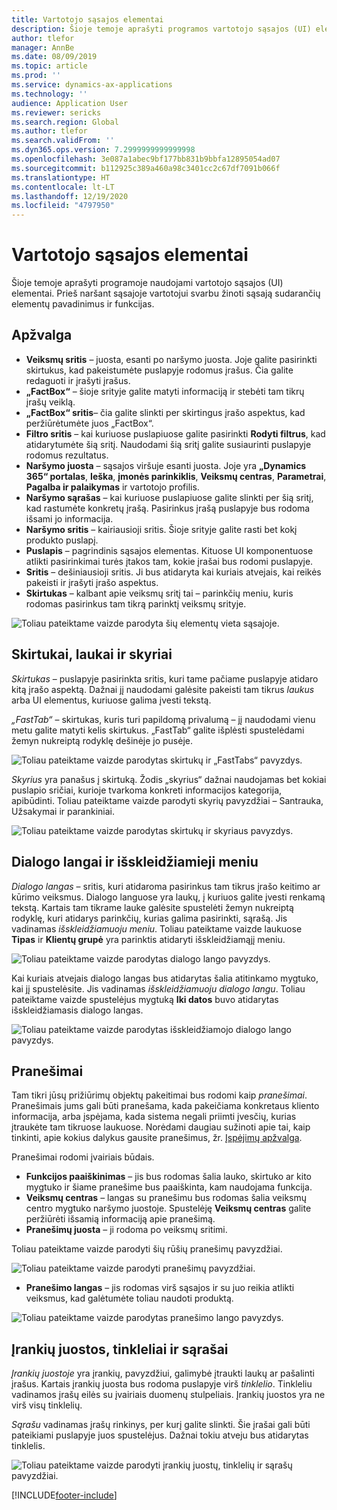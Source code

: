 ```yaml
---
title: Vartotojo sąsajos elementai
description: Šioje temoje aprašyti programos vartotojo sąsajos (UI) elementai.
author: tlefor
manager: AnnBe
ms.date: 08/09/2019
ms.topic: article
ms.prod: ''
ms.service: dynamics-ax-applications
ms.technology: ''
audience: Application User
ms.reviewer: sericks
ms.search.region: Global
ms.author: tlefor
ms.search.validFrom: ''
ms.dyn365.ops.version: 7.2999999999999998
ms.openlocfilehash: 3e087a1abec9bf177bb831b9bbfa12895054ad07
ms.sourcegitcommit: b112925c389a460a98c3401cc2c67df7091b066f
ms.translationtype: HT
ms.contentlocale: lt-LT
ms.lasthandoff: 12/19/2020
ms.locfileid: "4797950"
---
```

# <a name="user-interface-elements"></a>Vartotojo sąsajos elementai

Šioje temoje aprašyti programoje naudojami vartotojo sąsajos (UI) elementai. Prieš naršant sąsajoje vartotojui svarbu žinoti sąsają sudarančių elementų pavadinimus ir funkcijas.

## <a name="overview"></a>Apžvalga

- **Veiksmų sritis** – juosta, esanti po naršymo juosta. Joje galite pasirinkti skirtukus, kad pakeistumėte puslapyje rodomus įrašus. Čia galite redaguoti ir įrašyti įrašus.  
- **„FactBox“** – šioje srityje galite matyti informaciją ir stebėti tam tikrų įrašų veiklą.  
- **„FactBox“ sritis**– čia galite slinkti per skirtingus įrašo aspektus, kad peržiūrėtumėte juos „FactBox“.  
- **Filtro sritis** – kai kuriuose puslapiuose galite pasirinkti **Rodyti filtrus**, kad atidarytumėte šią sritį. Naudodami šią sritį galite susiaurinti puslapyje rodomus rezultatus.  
- **Naršymo juosta** – sąsajos viršuje esanti juosta. Joje yra **„Dynamics 365“ portalas**, **Ieška**, **įmonės parinkiklis**, **Veiksmų centras**, **Parametrai**, **Pagalba ir palaikymas** ir vartotojo profilis.  
- **Naršymo sąrašas** – kai kuriuose puslapiuose galite slinkti per šią sritį, kad rastumėte konkretų įrašą. Pasirinkus įrašą puslapyje bus rodoma išsami jo informacija.  
- **Naršymo sritis** – kairiausioji sritis. Šioje srityje galite rasti bet kokį produkto puslapį.  
- **Puslapis** – pagrindinis sąsajos elementas. Kituose UI komponentuose atlikti pasirinkimai turės įtakos tam, kokie įrašai bus rodomi puslapyje.  
- **Sritis** – dešiniausioji sritis. Ji bus atidaryta kai kuriais atvejais, kai reikės pakeisti ir įrašyti įrašo aspektus.  
- **Skirtukas** – kalbant apie veiksmų sritį tai – parinkčių meniu, kuris rodomas pasirinkus tam tikrą parinktį veiksmų srityje.  

![Toliau pateiktame vaizde parodyta šių elementų vieta sąsajoje.](media/user-interface-01.png)

## <a name="tabs-fields-and-sections"></a>Skirtukai, laukai ir skyriai

*Skirtukas* – puslapyje pasirinkta sritis, kuri tame pačiame puslapyje atidaro kitą įrašo aspektą. Dažnai jį naudodami galėsite pakeisti tam tikrus *laukus* arba UI elementus, kuriuose galima įvesti tekstą. 

*„FastTab“* – skirtukas, kuris turi papildomą privalumą – jį naudodami vienu metu galite matyti kelis skirtukus. „FastTab“ galite išplėsti spustelėdami žemyn nukreiptą rodyklę dešinėje jo pusėje.

![Toliau pateiktame vaizde parodytas skirtukų ir „FastTabs“ pavyzdys.](media/user-interface-02.png)

*Skyrius* yra panašus į skirtuką. Žodis „skyrius“ dažnai naudojamas bet kokiai puslapio sričiai, kurioje tvarkoma konkreti informacijos kategorija, apibūdinti. Toliau pateiktame vaizde parodyti skyrių pavyzdžiai – Santrauka, Užsakymai ir parankiniai.

![Toliau pateiktame vaizde parodytas skirtukų ir skyriaus pavyzdys.](media/user-interface-03.png)

## <a name="dialog-boxes-and-drop-down-menus"></a>Dialogo langai ir išskleidžiamieji meniu

*Dialogo langas* – sritis, kuri atidaroma pasirinkus tam tikrus įrašo keitimo ar kūrimo veiksmus. Dialogo languose yra laukų, į kuriuos galite įvesti renkamą tekstą. Kartais tam tikrame lauke galėsite spustelėti žemyn nukreiptą rodyklę, kuri atidarys parinkčių, kurias galima pasirinkti, sąrašą. Jis vadinamas *išskleidžiamuoju meniu*. Toliau pateiktame vaizde laukuose **Tipas** ir **Klientų grupė** yra parinktis atidaryti išskleidžiamąjį meniu.

![Toliau pateiktame vaizde parodytas dialogo lango pavyzdys.](media/user-interface-04.png)

Kai kuriais atvejais dialogo langas bus atidarytas šalia atitinkamo mygtuko, kai jį spustelėsite. Jis vadinamas *išskleidžiamuoju dialogo langu*. Toliau pateiktame vaizde spustelėjus mygtuką **Iki datos** buvo atidarytas išskleidžiamasis dialogo langas.

![Toliau pateiktame vaizde parodytas išskleidžiamojo dialogo lango pavyzdys.](media/user-interface-05.png)

## <a name="notifications"></a>Pranešimai

Tam tikri jūsų prižiūrimų objektų pakeitimai bus rodomi kaip *pranešimai*. Pranešimais jums gali būti pranešama, kada pakeičiama konkretaus kliento informacija, arba įspėjama, kada sistema negali priimti įvesčių, kurias įtraukėte tam tikruose laukuose. Norėdami daugiau sužinoti apie tai, kaip tinkinti, apie kokius dalykus gausite pranešimus, žr. [Įspėjimų apžvalga](../get-started/alerts-overview.md).

Pranešimai rodomi įvairiais būdais.
- **Funkcijos paaiškinimas** – jis bus rodomas šalia lauko, skirtuko ar kito mygtuko ir šiame pranešime bus paaiškinta, kam naudojama funkcija. 
- **Veiksmų centras** – langas su pranešimu bus rodomas šalia veiksmų centro mygtuko naršymo juostoje. Spustelėję **Veiksmų centras** galite peržiūrėti išsamią informaciją apie pranešimą.  
- **Pranešimų juosta** – ji rodoma po veiksmų sritimi.  

Toliau pateiktame vaizde parodyti šių rūšių pranešimų pavyzdžiai.

![Toliau pateiktame vaizde parodyti pranešimų pavyzdžiai.](media/user-interface-06.png)

- **Pranešimo langas** – jis rodomas virš sąsajos ir su juo reikia atlikti veiksmus, kad galėtumėte toliau naudoti produktą.  

![Toliau pateiktame vaizde parodytas pranešimo lango pavyzdys.](media/user-interface-07.png)

## <a name="toolbars-grids-and-lists"></a>Įrankių juostos, tinkleliai ir sąrašai

*Įrankių juostoje* yra įrankių, pavyzdžiui, galimybė įtraukti laukų ar pašalinti įrašus. Kartais įrankių juosta bus rodoma puslapyje virš *tinklelio*. Tinkleliu vadinamos įrašų eilės su įvairiais duomenų stulpeliais. Įrankių juostos yra ne virš visų tinklelių.

*Sąrašu* vadinamas įrašų rinkinys, per kurį galite slinkti. Šie įrašai gali būti pateikiami puslapyje juos spustelėjus. Dažnai tokiu atveju bus atidarytas tinklelis.

![Toliau pateiktame vaizde parodyti įrankių juostų, tinklelių ir sąrašų pavyzdžiai.](media/user-interface-08.png)


[!INCLUDE[footer-include](../../../includes/footer-banner.md)]